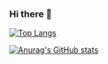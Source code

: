 ### Hi there 👋
[![Top Langs](https://github-readme-stats.vercel.app/api/top-langs/?username={yuki00yossi})](https://github.com/anuraghazra/github-readme-stats)

[![Anurag's GitHub stats](https://github-readme-stats.vercel.app/api?username=yuki00yossi&theme=synthwave)](https://github.com/anuraghazra/github-readme-stats)

<!--
**yuki00yossi/yuki00yossi** is a ✨ _special_ ✨ repository because its `README.md` (this file) appears on your GitHub profile.

Here are some ideas to get you started:

- 🔭 I’m currently working on ...
- 🌱 I’m currently learning ...
- 👯 I’m looking to collaborate on ...
- 🤔 I’m looking for help with ...
- 💬 Ask me about ...
- 📫 How to reach me: ...
- 😄 Pronouns: ...
- ⚡ Fun fact: ...
-->
